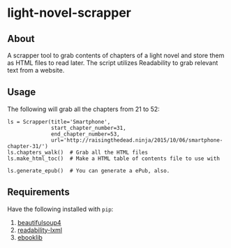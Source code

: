 # light-novel-scrapper

## About

A scrapper tool to grab contents of chapters of a light novel and store them
as HTML files to read later. The script utilizes
Readability to grab relevant text from a website.

## Usage

The following will grab all the chapters from 21 to 52:

    ls = Scrapper(title='Smartphone',
                  start_chapter_number=31,
                  end_chapter_number=53,
                  url='http://raisingthedead.ninja/2015/10/06/smartphone-chapter-31/')          
    ls.chapters_walk()  # Grab all the HTML files
    ls.make_html_toc()  # Make a HTML table of contents file to use with 
    
    ls.generate_epub()  # You can generate a ePub, also.

## Requirements

Have the following installed with `pip`:

1. [beautifulsoup4](http://www.crummy.com/software/BeautifulSoup/)
1. [readability-lxml](https://github.com/buriy/python-readability)
1. [ebooklib](https://github.com/aerkalov/ebooklib)
